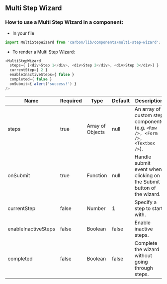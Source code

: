 ## Multi Step Wizard

### How to use a Multi Step Wizard in a component:

* In your file

```javascript
import MultiStepWizard from 'carbon/lib/components/multi-step-wizard';
```

*  To render a Multi Step Wizard:

```javascript
<MultiStepWizard
  steps={ [<div>Step 1</div>, <div>Step 2</div>, <div>Step 3</div>] }
  currentStep={ 2 }
  enableInactiveSteps={ false }
  completed={ false }
  onSubmit={ alert('success!') }
/>
```

| Name                | Required    | Type             | Default       | Description   |
| ------------------- | ----------- | ---------------- | ------------- | ------------- |
| steps               | true        | Array of Objects | null          | An array of custom step components (e.g. `<Row />, <Form />, <Textbox />`). |
| onSubmit            | true        | Function         | null          | Handle submit event when clicking on the Submit button of the wizard. |
| currentStep         | false       | Number           | 1             | Specify a step to start with. |
| enableInactiveSteps | false       | Boolean          | false         | Enable inactive steps. |
| completed           | false       | Boolean          | false         | Complete the wizard without going through steps. |
